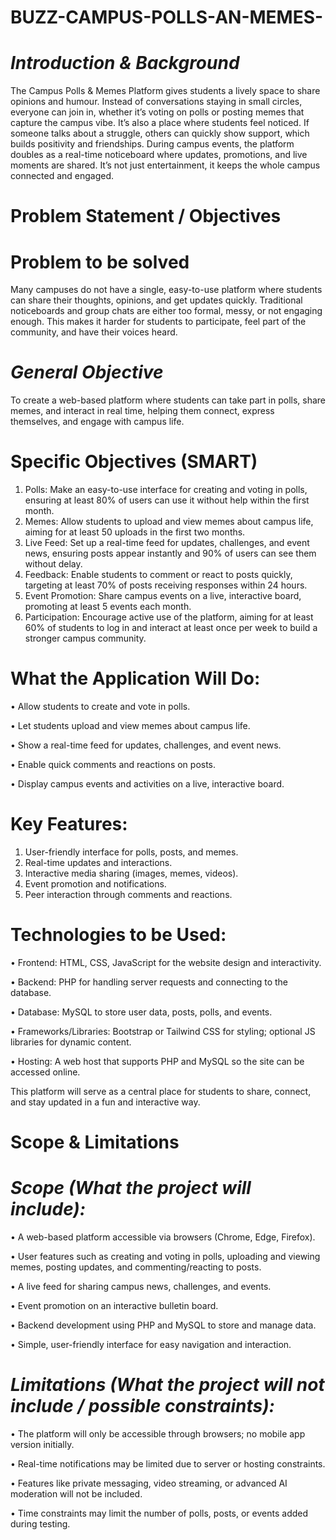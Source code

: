 # BUZZ-CAMPUS-POLLS-AN-MEMES-

# *Introduction & Background* 

The Campus Polls & Memes Platform gives students a lively space to share opinions and humour. Instead 
of conversations staying in small circles, everyone can join in, whether it’s voting on polls or posting memes 
that capture the campus vibe. 
It’s also a place where students feel noticed. If someone talks about a struggle, others can quickly show 
support, which builds positivity and friendships. During campus events, the platform doubles as a real-time 
noticeboard where updates, promotions, and live moments are shared. It’s not just entertainment, it keeps the 
whole campus connected and engaged.

# Problem Statement / Objectives 
# Problem to be solved 
Many campuses do not have a single, easy-to-use platform where students can share their thoughts, 
opinions, and get updates quickly. Traditional noticeboards and group chats are either too formal, messy, or 
not engaging enough. This makes it harder for students to participate, feel part of the community, and have 
their voices heard.

# *General Objective*
To create a web-based platform where students can take part in polls, share memes, and interact in real time, 
helping them connect, express themselves, and engage with campus life. 
# Specific Objectives (SMART) 
1. Polls: Make an easy-to-use interface for creating and voting in polls, ensuring at least 80% of users 
can use it without help within the first month. 
2. Memes: Allow students to upload and view memes about campus life, aiming for at least 50 uploads 
in the first two months. 
3. Live Feed: Set up a real-time feed for updates, challenges, and event news, ensuring posts appear 
instantly and 90% of users can see them without delay. 
4. Feedback: Enable students to comment or react to posts quickly, targeting at least 70% of posts 
receiving responses within 24 hours. 
5. Event Promotion: Share campus events on a live, interactive board, promoting at least 5 events each 
month. 
6. Participation: Encourage active use of the platform, aiming for at least 60% of students to log in 
and interact at least once per week to build a stronger campus community.

# What the Application Will Do: 
• Allow students to create and vote in polls.

• Let students upload and view memes about campus life. 

• Show a real-time feed for updates, challenges, and event news. 

• Enable quick comments and reactions on posts. 

• Display campus events and activities on a live, interactive board. 


# Key Features: 
1. User-friendly interface for polls, posts, and memes. 
2. Real-time updates and interactions. 
3. Interactive media sharing (images, memes, videos). 
4. Event promotion and notifications. 
5. Peer interaction through comments and reactions.
   
# Technologies to be Used: 
• Frontend: HTML, CSS, JavaScript for the website design and interactivity. 

• Backend: PHP for handling server requests and connecting to the database. 

• Database: MySQL to store user data, posts, polls, and events. 

• Frameworks/Libraries: Bootstrap or Tailwind CSS for styling; optional JS libraries for dynamic 
content. 

• Hosting: A web host that supports PHP and MySQL so the site can be accessed online. 

This platform will serve as a central place for students to share, connect, and stay updated in a fun 
and interactive way. 

# Scope & Limitations 
# *Scope (What the project will include):* 
• A web-based platform accessible via browsers (Chrome, Edge, Firefox). 

• User features such as creating and voting in polls, uploading and viewing memes, posting updates, 
and commenting/reacting to posts. 

• A live feed for sharing campus news, challenges, and events. 

• Event promotion on an interactive bulletin board. 

• Backend development using PHP and MySQL to store and manage data. 

• Simple, user-friendly interface for easy navigation and interaction.

# *Limitations (What the project will not include / possible constraints):*  
• The platform will only be accessible through browsers; no mobile app version initially. 

• Real-time notifications may be limited due to server or hosting constraints. 

• Features like private messaging, video streaming, or advanced AI moderation will not be included. 

• Time constraints may limit the number of polls, posts, or events added during testing. 

